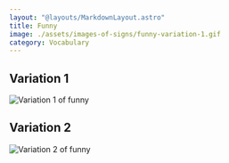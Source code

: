 ```yaml
---
layout: "@layouts/MarkdownLayout.astro"
title: Funny
image: ./assets/images-of-signs/funny-variation-1.gif
category: Vocabulary
---
```


## Variation 1

![Variation 1 of funny](@signs/funny-variation-1.gif)

## Variation 2

![Variation 2 of funny](@signs/funny-variation-2.gif)
